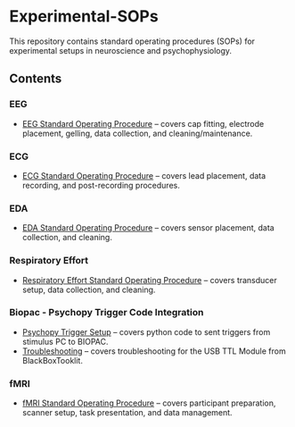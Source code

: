 # Experimental-SOPs
This repository contains standard operating procedures (SOPs) for experimental setups in neuroscience and psychophysiology.

## Contents

### EEG
- [EEG Standard Operating Procedure](EEG/EEG_SOP.md) – covers cap fitting, electrode placement, gelling, data collection, and cleaning/maintenance.

### ECG
- [ECG Standard Operating Procedure](ECG/ECG_SOP.md) – covers lead placement, data recording, and post-recording procedures.

### EDA
- [EDA Standard Operating Procedure](EDA/EDA_SOP.md) – covers sensor placement, data collection, and cleaning.

### Respiratory Effort
- [Respiratory Effort Standard Operating Procedure](Respiratory_Effort/RespiratoryEffort_SOP.md) – covers transducer setup, data collection, and cleaning.

### Biopac - Psychopy Trigger Code Integration
- [Psychopy Trigger Setup](Psychopy_Trigger_Setup/PsychopyCode.md) – covers python code to sent triggers from stimulus PC to BIOPAC.
- [Troubleshooting](Psychopy_Trigger_Setup/TTL_Module.md) – covers troubleshooting for the USB TTL Module from BlackBoxTooklit.

### fMRI
- [fMRI Standard Operating Procedure](fMRI/fMRI_SOP.md) – covers participant preparation, scanner setup, task presentation, and data management.


